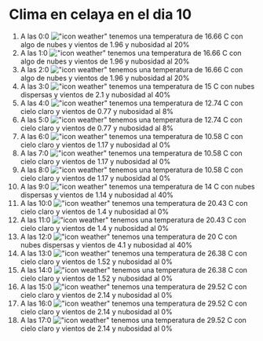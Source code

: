 # Clima en celaya en el dia 10

1. A las 0:0 !["icon weather"](http://openweathermap.org/img/w/02n.png) tenemos una temperatura de 16.66 C con algo de nubes y  vientos de 1.96 y nubosidad al 20%
1. A las 1:0 !["icon weather"](http://openweathermap.org/img/w/02n.png) tenemos una temperatura de 16.66 C con algo de nubes y  vientos de 1.96 y nubosidad al 20%
1. A las 2:0 !["icon weather"](http://openweathermap.org/img/w/02n.png) tenemos una temperatura de 16.66 C con algo de nubes y  vientos de 1.96 y nubosidad al 20%
1. A las 3:0 !["icon weather"](http://openweathermap.org/img/w/03n.png) tenemos una temperatura de 15 C con nubes dispersas y  vientos de 2.1 y nubosidad al 40%
1. A las 4:0 !["icon weather"](http://openweathermap.org/img/w/02n.png) tenemos una temperatura de 12.74 C con cielo claro y  vientos de 0.77 y nubosidad al 8%
1. A las 5:0 !["icon weather"](http://openweathermap.org/img/w/02n.png) tenemos una temperatura de 12.74 C con cielo claro y  vientos de 0.77 y nubosidad al 8%
1. A las 6:0 !["icon weather"](http://openweathermap.org/img/w/01n.png) tenemos una temperatura de 10.58 C con cielo claro y  vientos de 1.17 y nubosidad al 0%
1. A las 7:0 !["icon weather"](http://openweathermap.org/img/w/01n.png) tenemos una temperatura de 10.58 C con cielo claro y  vientos de 1.17 y nubosidad al 0%
1. A las 8:0 !["icon weather"](http://openweathermap.org/img/w/01d.png) tenemos una temperatura de 10.58 C con cielo claro y  vientos de 1.17 y nubosidad al 0%
1. A las 9:0 !["icon weather"](http://openweathermap.org/img/w/03d.png) tenemos una temperatura de 14 C con nubes dispersas y  vientos de 1.14 y nubosidad al 40%
1. A las 10:0 !["icon weather"](http://openweathermap.org/img/w/01d.png) tenemos una temperatura de 20.43 C con cielo claro y  vientos de 1.4 y nubosidad al 0%
1. A las 11:0 !["icon weather"](http://openweathermap.org/img/w/01d.png) tenemos una temperatura de 20.43 C con cielo claro y  vientos de 1.4 y nubosidad al 0%
1. A las 12:0 !["icon weather"](http://openweathermap.org/img/w/03d.png) tenemos una temperatura de 20 C con nubes dispersas y  vientos de 4.1 y nubosidad al 40%
1. A las 13:0 !["icon weather"](http://openweathermap.org/img/w/01d.png) tenemos una temperatura de 26.38 C con cielo claro y  vientos de 1.52 y nubosidad al 0%
1. A las 14:0 !["icon weather"](http://openweathermap.org/img/w/01d.png) tenemos una temperatura de 26.38 C con cielo claro y  vientos de 1.52 y nubosidad al 0%
1. A las 15:0 !["icon weather"](http://openweathermap.org/img/w/01d.png) tenemos una temperatura de 29.52 C con cielo claro y  vientos de 2.14 y nubosidad al 0%
1. A las 16:0 !["icon weather"](http://openweathermap.org/img/w/01d.png) tenemos una temperatura de 29.52 C con cielo claro y  vientos de 2.14 y nubosidad al 0%
1. A las 17:0 !["icon weather"](http://openweathermap.org/img/w/01d.png) tenemos una temperatura de 29.52 C con cielo claro y  vientos de 2.14 y nubosidad al 0%
